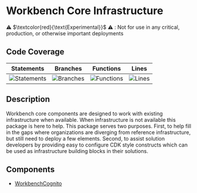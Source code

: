 # Workbench Core Infrastructure

⚠️ $\textcolor{red}{\text{Experimental}}$ ⚠️ : Not for use in any critical, production, or otherwise important deployments

## Code Coverage

| Statements                                                                               | Branches                                                                            | Functions                                                                              | Lines                                                                          |
| ---------------------------------------------------------------------------------------- | ----------------------------------------------------------------------------------- | -------------------------------------------------------------------------------------- | ------------------------------------------------------------------------------ |
| ![Statements](https://img.shields.io/badge/statements-99.28%25-brightgreen.svg?style=flat) | ![Branches](https://img.shields.io/badge/branches-95.08%25-brightgreen.svg?style=flat) | ![Functions](https://img.shields.io/badge/functions-100%25-brightgreen.svg?style=flat) | ![Lines](https://img.shields.io/badge/lines-99.28%25-brightgreen.svg?style=flat) |

## Description

Workbench core components are designed to work with existing infrastructure when available. When infrastructure is not available this package is here to help. This package serves two purposes. First, to help fill in the gaps where organizations are diverging from reference infrastructure, but still need to deploy a few elements. Second, to assist solution developers by providing easy to configure CDK style constructs which can be used as infrastructure building blocks in their solutions.

## Components

- [WorkbenchCognito](./docs/workbenchCognito.md)
